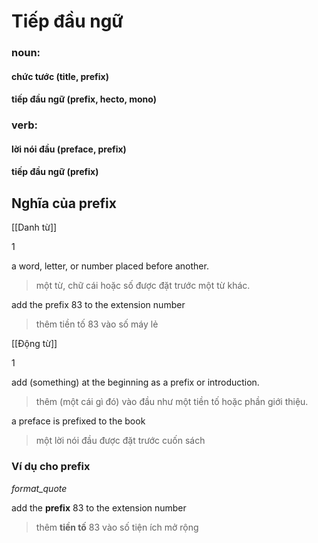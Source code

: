 # Tiếp đầu ngữ


 ### noun:
#### chức tước (title, prefix)
#### tiếp đầu ngữ (prefix, hecto, mono)

### verb:
#### lời nói đầu (preface, prefix)
#### tiếp đầu ngữ (prefix)

## Nghĩa của prefix

[[Danh từ]]

1

a word, letter, or number placed before another.
>một từ, chữ cái hoặc số được đặt trước một từ khác.

add the prefix 83 to the extension number
>thêm tiền tố 83 vào số máy lẻ

[[Động từ]]

1

add (something) at the beginning as a prefix or introduction.
>thêm (một cái gì đó) vào đầu như một tiền tố hoặc phần giới thiệu.

a preface is prefixed to the book
>một lời nói đầu được đặt trước cuốn sách

### Ví dụ cho prefix

_format_quote_

add the **prefix** 83 to the extension number
>thêm **tiền tố** 83 vào số tiện ích mở rộng